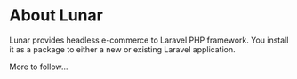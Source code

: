 # About Lunar

Lunar provides headless e-commerce to Laravel PHP framework. You install it as a package to either a new or existing Laravel application. 

More to follow...

